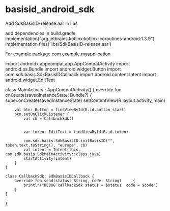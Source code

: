 # basisid_android_sdk

Add SdkBasisID-release.aar in libs

add dependencies in build.gradle<br/>
implementation("org.jetbrains.kotlinx:kotlinx-coroutines-android:1.3.9")<br/>
implementation files('libs/SdkBasisID-release.aar')<br/>



For example
package com.example.myapplication


import androidx.appcompat.app.AppCompatActivity
import android.os.Bundle
import android.widget.Button
import com.sdk.basis.SdkBasisIDCallback
import android.content.Intent
import android.widget.EditText


class MainActivity : AppCompatActivity() {
    override fun onCreate(savedInstanceState: Bundle?) {
        super.onCreate(savedInstanceState)
        setContentView(R.layout.activity_main)

        val btn: Button = findViewById(R.id.button_start)
        btn.setOnClickListener {
            val cb = CallbackSdk()


            var token: EditText = findViewById(R.id.token)

            com.sdk.basis.SdkBasisID.initBasisID("", token.text.toString(), "europe", cb)
            val intent = Intent(this, com.sdk.basis.SdkMainActivity::class.java)
            startActivity(intent)
        }
    }

    class CallbackSdk: SdkBasisIDCallback {
        override fun send(status: String, code: String)     {
            println("DEBUG callbackSdk status = $status  code = $code")
        }
    }
}
